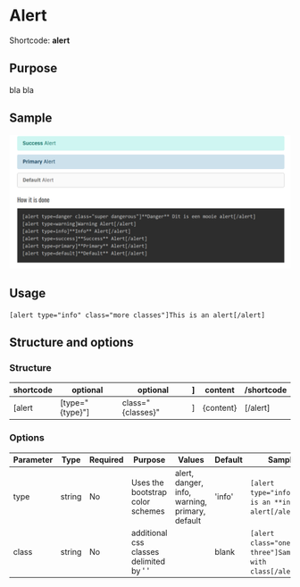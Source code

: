 # Alert #

Shortcode: **alert**

## Purpose ##

bla bla

## Sample ##

![Color](../../images/alert.png)

## Usage ##

```
[alert type="info" class="more classes"]This is an alert[/alert]
```

## Structure and options ##

### Structure

| shortcode | optional | optional  | ] | content | /shortcode  |
| --- | --- | --- | --- | ---| ---|
| [alert  | [type="{type}"]  | class="{classes}" | ]  | {content} |  [/alert] |

### Options

| Parameter | Type | Required | Purpose | Values | Default | Sample |
| --- | --- | --- | --- | ---| ---| ---| 
| type | string | No | Uses the bootstrap color schemes | alert, danger, info, warning, primary, default | 'info'  | `[alert type="info"]This is an **info** alert[/alert]` |
| class | string | No | additional css classes delimited by ' ' |  | blank  | `[alert class="one two three"]Sample with class[/alert]` |


